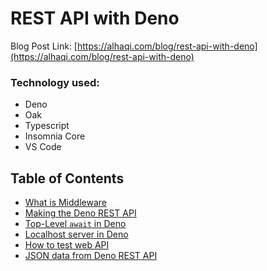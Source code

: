 # REST API with Deno

Blog Post Link: [https://alhaqi.com/blog/rest-api-with-deno](https://alhaqi.com/blog/rest-api-with-deno)

### Technology used: 

- Deno
- Oak
- Typescript
- Insomnia Core
- VS Code

## Table of Contents

- [What is Middleware](https://alhaqi.com/blog/rest-api-with-deno#what-is-middleware-in-deno)
- [Making the Deno REST API](https://alhaqi.com/blog/rest-api-with-deno#building-backend-web-api-with-deno)
- [Top-Level `await` in Deno](https://alhaqi.com/blog/rest-api-with-deno#what-is-the-top-level-await-feature-in-deno)
- [Localhost server in Deno](https://alhaqi.com/blog/rest-api-with-deno#what-is-localhost-in-deno)
- [How to test web API](https://alhaqi.com/blog/rest-api-with-deno#how-to-test-your-web-api)
- [JSON data from Deno REST API](https://alhaqi.com/blog/rest-api-with-deno#passing-an-array-from-deno-server-to-client)
